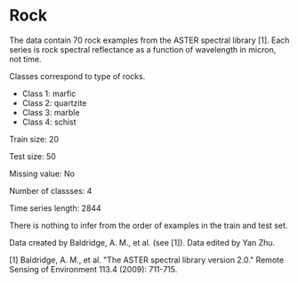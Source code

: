 # Rock

The data contain 70 rock examples from the ASTER spectral library [1]. Each series is rock spectral reflectance as a function of wavelength in micron, not time.

Classes correspond to type of rocks.

- Class 1: marfic 
- Class 2: quartzite
- Class 3: marble 
- Class 4: schist 

Train size: 20

Test size: 50

Missing value: No

Number of classses: 4

Time series length: 2844

There is nothing to infer from the order of examples in the train and test set.

Data created by Baldridge, A. M., et al. (see [1]). Data edited by Yan Zhu.

[1] Baldridge, A. M., et al. "The ASTER spectral library version 2.0." Remote Sensing of Environment 113.4 (2009): 711-715.